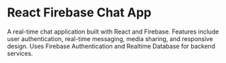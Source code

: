 # React Firebase Chat App

A real-time chat application built with React and Firebase. Features include user authentication, real-time messaging, media sharing, and responsive design. Uses Firebase Authentication and Realtime Database for backend services.
